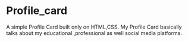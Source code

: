 # Profile_card
A simple Profile Card built only on HTML,CSS.
My Profile Card basically talks about my educational ,professional as well social media platforms.
